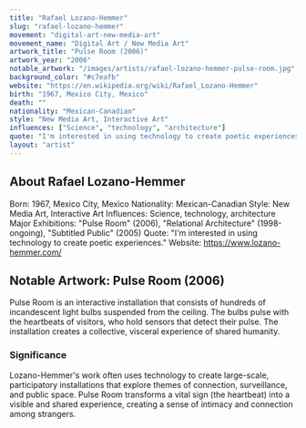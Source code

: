 ```yaml
---
title: "Rafael Lozano-Hemmer"
slug: "rafael-lozano-hemmer"
movement: "digital-art-new-media-art"
movement_name: "Digital Art / New Media Art"
artwork_title: "Pulse Room (2006)"
artwork_year: "2006"
notable_artwork: "/images/artists/rafael-lozano-hemmer-pulse-room.jpg"
background_color: "#c7eafb"
website: "https://en.wikipedia.org/wiki/Rafael_Lozano-Hemmer"
birth: "1967, Mexico City, Mexico"
death: ""
nationality: "Mexican-Canadian"
style: "New Media Art, Interactive Art"
influences: ["Science", "technology", "architecture"]
quote: "I'm interested in using technology to create poetic experiences."
layout: "artist"
---
```


## About Rafael Lozano-Hemmer

Born: 1967, Mexico City, Mexico Nationality: Mexican-Canadian Style: New Media Art, Interactive Art Influences: Science, technology, architecture Major Exhibitions: "Pulse Room" (2006), "Relational Architecture" (1998-ongoing), "Subtitled Public" (2005) Quote: "I'm interested in using technology to create poetic experiences." Website: https://www.lozano-hemmer.com/

## Notable Artwork: Pulse Room (2006)

Pulse Room is an interactive installation that consists of hundreds of incandescent light bulbs suspended from the ceiling. The bulbs pulse with the heartbeats of visitors, who hold sensors that detect their pulse. The installation creates a collective, visceral experience of shared humanity.

### Significance

Lozano-Hemmer's work often uses technology to create large-scale, participatory installations that explore themes of connection, surveillance, and public space. Pulse Room transforms a vital sign (the heartbeat) into a visible and shared experience, creating a sense of intimacy and connection among strangers.
